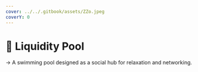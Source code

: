 ```yaml
---
cover: ../../.gitbook/assets/ZZo.jpeg
coverY: 0
---
```


# 📍 Liquidity Pool

&#x20;→ A swimming pool designed as a social hub for relaxation and networking.
